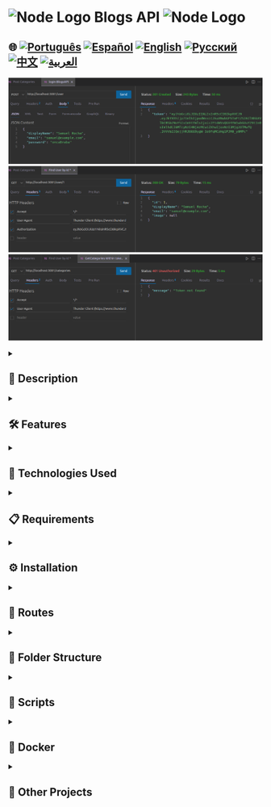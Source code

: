 
# <img src="https://cdn-icons-png.flaticon.com/128/5968/5968322.png" alt="Node Logo" width="52" height="30" /> Blogs API <img src="https://cdn-icons-png.flaticon.com/128/5968/5968322.png" alt="Node Logo" width="52" height="30" />

## 🌐 [![Português](https://img.shields.io/badge/Português-green)](https://github.com/SamuelRocha91/BlogsApi/blob/main/README.md) [![Español](https://img.shields.io/badge/Español-yellow)](https://github.com/SamuelRocha91/BlogsApi/blob/main/README_es.md) [![English](https://img.shields.io/badge/English-blue)](https://github.com/SamuelRocha91/BlogsApi/blob/main/README_en.md) [![Русский](https://img.shields.io/badge/Русский-lightgrey)](https://github.com/SamuelRocha91/BlogsApi/blob/main/README_ru.md) [![中文](https://img.shields.io/badge/中文-red)](https://github.com/SamuelRocha91/BlogsApi/blob/main/README_ch.md) [![العربية](https://img.shields.io/badge/العربية-orange)](https://github.com/SamuelRocha91/BlogsApi/blob/main/README_ar.md)

![Application Preview](./assets/blogs.png) ![Application Preview](./assets/blogs02.png)
![Application Preview](./assets/blogs03.png)

<details>
  <summary><h2>📜 Description</h2></summary>

  This is an evaluative project developed as part of the BackEnd module of the Trybe Web Development course. The project consists of a simple API, developed at the beginning of my studies, using Node.js, Sequelize, Docker, and the MSC (Model, Service, Controller) architecture. The project's objective was to build a RESTful API for managing blog posts, including user authentication and validation.

</details>

<details>
  <summary><h2>🛠️ Features</h2></summary>

  - **User Authentication:** Users can register, log in, and obtain information about their profiles. Authentication is done using JWT tokens.
  - **Post Categories:** The API allows for the creation and listing of categories to organize posts.
  - **Post CRUD:** Authenticated users can create, list, update, and delete posts.
  - **Layered Architecture (MSC):** The project follows the MSC architecture, separating business logic (services), control logic (controllers), and communication with the database (models).
  - **Middlewares:** Used for input validation and route authentication.

</details>

<details>
  <summary><h2>🔧 Technologies Used</h2></summary>

  - **Node.js:** Backend development platform.
  - **Express:** Web framework for creating routes and middlewares.
  - **Sequelize:** ORM used to model and interact with the MySQL database.
  - **MySQL:** Relational database.
  - **JWT (JSON Web Token):** Used for user authentication.
  - **Docker:** For containerizing the application, facilitating the development environment.
  - **Jest:** Testing framework used to ensure code quality.

</details>

<details>
  <summary><h2>📋 Requirements</h2></summary>

  - **Node.js** version 16.x
  - **Docker** and **Docker Compose**
  - **MySQL**

</details>

<details>
  <summary><h2>⚙️ Installation</h2></summary>

  1. Clone the repository:
     ```bash
     git clone git@github.com:SamuelRocha91/BlogsApi.git
     cd blogs-api
     ```

  2. Create the `.env` file based on `.env.example`:
     ```bash
     cp env.example .env
     ```

  3. Start the Docker containers:
     ```bash
     docker-compose up -d
     ```

  4. Run the migrations and create the database:
     ```bash
     docker exec -it blogs_api /bin/sh
     npm run prestart
     ```

  5. Populate the database with initial data (if necessary):
     ```bash
     npm run seed
     ```

</details>

<details>
  <summary><h2>📡 Routes</h2></summary>

  The API has the following routes:

  ### Users
  - `POST /login`: Authenticates a user.
  - `POST /user`: Registers a new user.
  - `GET /user`: Returns registered users (requires authentication).
  - `GET /user/:id`: Returns the user based on ID (requires authentication).

  ### Categories
  - `POST /categories`: Registers a new category (requires authentication).
  - `GET /categories`: Lists all categories (requires authentication).

  ### Posts
  - `POST /post`: Registers a new post (requires authentication).

</details>

<details>
  <summary><h2>📂 Folder Structure</h2></summary>

  - **/src**: Contains all the source code of the application.
    - **/controllers**: Route controllers responsible for receiving requests and sending responses.
    - **/middlewares**: Middlewares used for data validation and authentication.
    - **/models**: Definitions of tables and interactions with the database using Sequelize.
    - **/services**: Contains the business logic.

</details>

<details>
  <summary><h2>📜 Scripts</h2></summary>

  - `npm run prestart`: Creates the database and runs the migrations.
  - `npm run seed`: Populates the database with initial data.
  - `npm run start`: Starts the application.
  - `npm run dev`: Starts the application in development mode with `nodemon`.
  - `npm test`: Runs tests with Jest.

</details>

<details>
  <summary><h2>🐳 Docker</h2></summary>

  The application is fully containerized with Docker. To start the environment, use:

  ```bash
  docker-compose up -d
  docker exec -it blogs_api /bin/sh
  npm run prestart
  npm start
  ```

</details>

<details>
  <summary><h2>🔗 Other Projects</h2></summary>

  - ⚽ [Typescript FootBall API](https://github.com/SamuelRocha91/trybeFutebolClube/blob/main/README_en.md)
  - 🐉 [Trybers and Dragons](https://github.com/SamuelRocha91/trybeAndDragons/blob/main/README_en.md)
  - 🗡️ [Trybe Smith](https://github.com/SamuelRocha91/TrybeSmith/blob/main/README_en.md)

</details>
